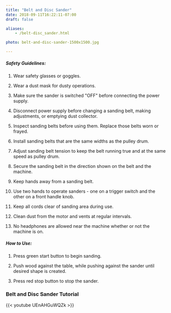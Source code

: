 ```yaml
---
title: "Belt and Disc Sander"
date: 2018-09-11T16:22:11-07:00
draft: false

aliases:
    - /belt-disc_sander.html

photo: belt-and-disc-sander-1500x1500.jpg

---
```


##### Safety Guidelines:
1. Wear safety glasses or goggles.

2. Wear a dust mask for dusty operations.

3. Make sure the sander is switched "OFF" before connecting the power supply.

4. Disconnect power supply before changing a sanding belt, making adjustments, or   emptying dust collector.

5. Inspect sanding belts before using them. Replace those belts worn or frayed.

6. Install sanding belts that are the same widths as the pulley drum.

7. Adjust sanding belt tension to keep the belt running true and at the same        speed as pulley drum.

8. Secure the sanding belt in the direction shown on the belt and the machine.

9. Keep hands away from a sanding belt.

10. Use two hands to operate sanders - one on a trigger switch and the other on a   front handle knob.

11. Keep all cords clear of sanding area during use.

12. Clean dust from the motor   and vents at regular intervals.

13. No headphones are allowed near the machine whether or not the machine is on.

##### How to Use:
1. Press green start button to begin sanding.

2. Push wood against the table, while pushing against the sander until desired      shape is created.

3. Press red stop button to stop the sander.

### Belt and Disc Sander Tutorial
{{< youtube UEnAHGuWQZk >}}